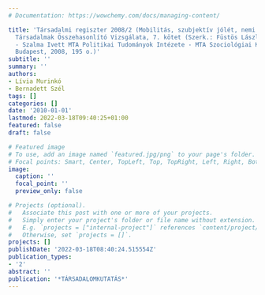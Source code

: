 ```yaml
---
# Documentation: https://wowchemy.com/docs/managing-content/

title: 'Társadalmi regiszter 2008/2 (Mobilitás, szubjektív jólét, nemi szerepek) Európai
  Társadalmak Összehasonlító Vizsgálata, 7. kötet (Szerk.: Füstös László - Guba László
  - Szalma Ivett MTA Politikai Tudományok Intézete - MTA Szociológiai Kutatóintézet,
  Budapest, 2008, 195 o.)'
subtitle: ''
summary: ''
authors:
- Lívia Murinkó
- Bernadett Szél
tags: []
categories: []
date: '2010-01-01'
lastmod: 2022-03-18T09:40:25+01:00
featured: false
draft: false

# Featured image
# To use, add an image named `featured.jpg/png` to your page's folder.
# Focal points: Smart, Center, TopLeft, Top, TopRight, Left, Right, BottomLeft, Bottom, BottomRight.
image:
  caption: ''
  focal_point: ''
  preview_only: false

# Projects (optional).
#   Associate this post with one or more of your projects.
#   Simply enter your project's folder or file name without extension.
#   E.g. `projects = ["internal-project"]` references `content/project/deep-learning/index.md`.
#   Otherwise, set `projects = []`.
projects: []
publishDate: '2022-03-18T08:40:24.515554Z'
publication_types:
- '2'
abstract: ''
publication: '*TÁRSADALOMKUTATÁS*'
---
```


